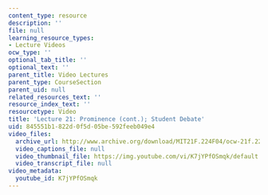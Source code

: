 ```yaml
---
content_type: resource
description: ''
file: null
learning_resource_types:
- Lecture Videos
ocw_type: ''
optional_tab_title: ''
optional_text: ''
parent_title: Video Lectures
parent_type: CourseSection
parent_uid: null
related_resources_text: ''
resource_index_text: ''
resourcetype: Video
title: 'Lecture 21: Prominence (cont.); Student Debate'
uid: 845551b1-822d-0f5d-05be-592feeb049e4
video_files:
  archive_url: http://www.archive.org/download/MIT21F.224F04/ocw-21f.224-23nov2004-220k.mp4
  video_captions_file: null
  video_thumbnail_file: https://img.youtube.com/vi/K7jYPfOSmqk/default.jpg
  video_transcript_file: null
video_metadata:
  youtube_id: K7jYPfOSmqk
---
```

